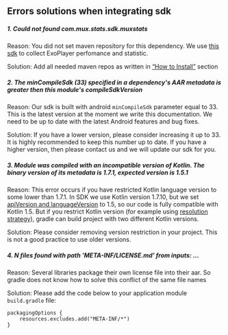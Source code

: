 ## Errors solutions when integrating sdk

##### 1\. Could not found com.mux.stats.sdk.muxstats

Reason: You did not set maven repository for this dependency. We use [this sdk](https://github.com/muxinc/mux-stats-sdk-exoplayer) to collect ExoPlayer perfomance and statistic.

Solution: Add all needed maven repos as written in [“How to Install”](https://dividio.atlassian.net/wiki/spaces/DED/pages/86867988/Android+SDK#How-to-install) section

##### 2\. The minCompileSdk (33) specified in a dependency's AAR metadata is greater then this module's compileSdkVersion

Reason: Our sdk is built with android `minCompileSdk` parameter equal to 33. This is the latest version at the moment we write this documentation. We need to be up to date with the latest Android features and bug fixes.

Solution: If you have a lower version, please consider increasing it up to 33. It is highly recommended to keep this number up to date. If you have a higher version, then please contact us and we will update our sdk for you.

##### 3\. Module was compiled with an incompatible version of Kotlin. The binary version of its metadata is 1.7.1, expected version is 1.5.1

Reason: This error occurs if you have restricted Kotlin language version to some lower than 1.7.1. In SDK we use Kotlin version 1.7.10, but we set [apiVersion and languageVersion](https://kotlinlang.org/docs/gradle-compiler-options.html#attributes-common-to-jvm-and-js) to 1.5, so our code is fully compatible with Kotlin 1.5. But if you restrict Kotlin version (for example using [resolution strategy](https://developer.android.com/studio/build/dependencies#custom_dep_resolutions)), gradle can build project with two different Kotlin versions.

Solution: Please consider removing version restriction in your project. This is not a good practice to use older versions.

##### 4\. N files found with path 'META-INF/LICENSE.md' from inputs: ...

Reason: Several libraries package their own license file into their aar. So gradle does not know how to solve this conflict of the same file names

Solution: Please add the code below to your application module `build.gradle` file:

```plaintext
packagingOptions {
    resources.excludes.add("META-INF/*")
}
```
